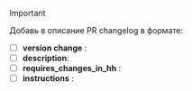 > [!IMPORTANT] 
> Добавь в описание PR changelog в формате:

- [ ] **version change** <!--[MAJOR|MINOR|PATCH]-->:
- [ ] **description**:
- [ ] **requires_changes_in_hh** <!-- [true|false] -->:
- [ ] **instructions** <!-- [if requires_changes_in_hh]-->:
